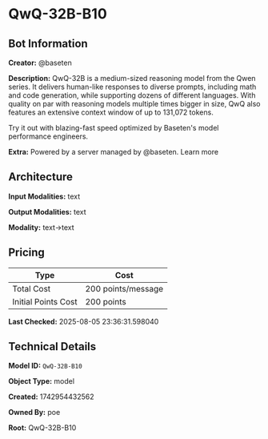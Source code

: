 # QwQ-32B-B10

## Bot Information

**Creator:** @baseten

**Description:** QwQ-32B is a medium-sized reasoning model from the Qwen series. It delivers human-like responses to diverse prompts, including math and code generation, while supporting dozens of different languages. With quality on par with reasoning models multiple times bigger in size, QwQ also features an extensive context window of up to 131,072 tokens. 

Try it out with blazing-fast speed optimized by Baseten's model performance engineers.

**Extra:** Powered by a server managed by @baseten. Learn more


## Architecture

**Input Modalities:** text

**Output Modalities:** text

**Modality:** text->text


## Pricing

| Type | Cost |
|------|------|
| Total Cost | 200 points/message |
| Initial Points Cost | 200 points |

**Last Checked:** 2025-08-05 23:36:31.598040


## Technical Details

**Model ID:** `QwQ-32B-B10`

**Object Type:** model

**Created:** 1742954432562

**Owned By:** poe

**Root:** QwQ-32B-B10
